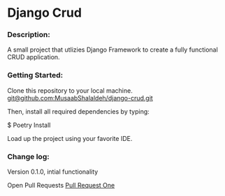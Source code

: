 # Django Crud

### Description:
A small project that utlizies Django Framework to create a fully functional CRUD application.

### Getting Started:
Clone this repository to your local machine. [git@github.com:MusaabShalaldeh/django-crud.git]()

Then, install all required dependencies by typing:

$ Poetry Install

Load up the project using your favorite IDE.

### Change log:
Version 0.1.0, intial functionality


Open Pull Requests
[Pull Request One](https://github.com/MusaabShalaldeh/django-crud/pull/1)